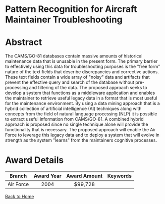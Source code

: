 
Pattern Recognition for Aircraft Maintainer Troubleshooting
===========================================================

# Abstract


The CAMS/GO-81 databases contain massive amounts of historical maintenance data that is unusable in the present form. The primary barrier to effectively using this data for troubleshooting purposes is the "free form" nature of the text fields that describe discrepancies and corrective actions. These text fields contain a wide array of "noisy" data and artifacts that prevent the effective query and search of the database without pre-processing and filtering of the data. The proposed approach seeks to develop a system that functions as a middleware application and enables the maintainer to retrieve useful legacy data in a format that is most useful for the maintenance environment. By using a data mining approach that is a hybrid collection of artificial intelligence (AI) techniques along with concepts from the field of natural language processing (NLP) it is possible to extract useful information from CAMS/GO-81. A combined hybrid approach is proposed since no single technique alone will provide the functionality that is necessary. The proposed approach will enable the Air Force to leverage this legacy data and to deploy a system that will evolve in strength as the system "learns" from the maintainers cognitive processes.  

# Award Details

|Branch|Award Year|Award Amount|Keywords|
| :---: | :---: | :---: | :---: |
|Air Force|2004|$99,728||
  
  


[Back to Home](https://github.com/chrischow/dod_sbir_awards#1269)